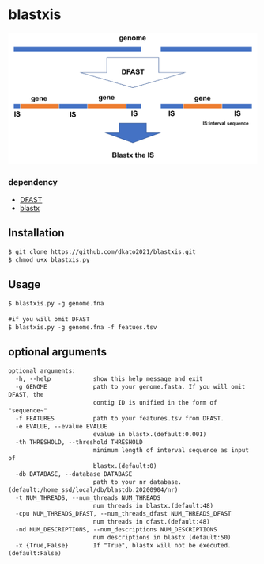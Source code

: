 # blastxis

![](./images/blastxis.png)

### dependency
- [DFAST](https://dfast.ddbj.nig.ac.jp "DFAST Home")
- [blastx](https://blast.ncbi.nlm.nih.gov/Blast.cgi?PROGRAM=blastx&PAGE_TYPE=BlastSearch&BLAST_SPEC=&LINK_LOC=blasttab&LAST_PAGE=blastp)
## Installation
```
$ git clone https://github.com/dkato2021/blastxis.git
$ chmod u+x blastxis.py
```
## Usage
```
$ blastxis.py -g genome.fna

#if you will omit DFAST
$ blastxis.py -g genome.fna -f featues.tsv
```

## optional arguments
```
optional arguments:
  -h, --help            show this help message and exit
  -g GENOME             path to your genome.fasta. If you will omit DFAST, the
                        contig ID is unified in the form of "sequence~"
  -f FEATURES           path to your features.tsv from DFAST.
  -e EVALUE, --evalue EVALUE
                        evalue in blastx.(default:0.001)
  -th THRESHOLD, --threshold THRESHOLD
                        minimum length of interval sequence as input of
                        blastx.(default:0)
  -db DATABASE, --database DATABASE
                        path to your nr database.(default:/home_ssd/local/db/blastdb.20200904/nr)
  -t NUM_THREADS, --num_threads NUM_THREADS
                        num threads in blastx.(default:48)
  -cpu NUM_THREADS_DFAST, --num_threads_dfast NUM_THREADS_DFAST
                        num threads in dfast.(default:48)
  -nd NUM_DESCRIPTIONS, --num_descriptions NUM_DESCRIPTIONS
                        num descriptions in blastx.(default:50)
  -x {True,False}       If "True", blastx will not be executed.(default:False)
```

